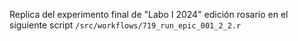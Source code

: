 Replica del experimento final de "Labo I 2024" edición rosario en el siguiente script `/src/workflows/719_run_epic_001_2_2.r`
